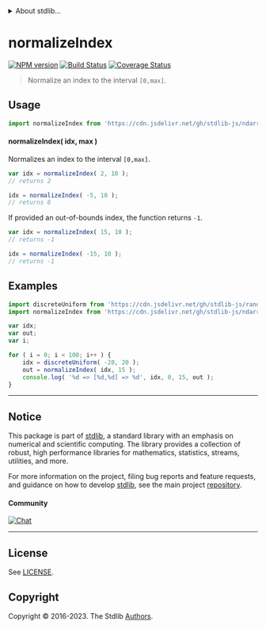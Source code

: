 <!--

@license Apache-2.0

Copyright (c) 2023 The Stdlib Authors.

Licensed under the Apache License, Version 2.0 (the "License");
you may not use this file except in compliance with the License.
You may obtain a copy of the License at

   http://www.apache.org/licenses/LICENSE-2.0

Unless required by applicable law or agreed to in writing, software
distributed under the License is distributed on an "AS IS" BASIS,
WITHOUT WARRANTIES OR CONDITIONS OF ANY KIND, either express or implied.
See the License for the specific language governing permissions and
limitations under the License.

-->


<details>
  <summary>
    About stdlib...
  </summary>
  <p>We believe in a future in which the web is a preferred environment for numerical computation. To help realize this future, we've built stdlib. stdlib is a standard library, with an emphasis on numerical and scientific computation, written in JavaScript (and C) for execution in browsers and in Node.js.</p>
  <p>The library is fully decomposable, being architected in such a way that you can swap out and mix and match APIs and functionality to cater to your exact preferences and use cases.</p>
  <p>When you use stdlib, you can be absolutely certain that you are using the most thorough, rigorous, well-written, studied, documented, tested, measured, and high-quality code out there.</p>
  <p>To join us in bringing numerical computing to the web, get started by checking us out on <a href="https://github.com/stdlib-js/stdlib">GitHub</a>, and please consider <a href="https://opencollective.com/stdlib">financially supporting stdlib</a>. We greatly appreciate your continued support!</p>
</details>

# normalizeIndex

[![NPM version][npm-image]][npm-url] [![Build Status][test-image]][test-url] [![Coverage Status][coverage-image]][coverage-url] <!-- [![dependencies][dependencies-image]][dependencies-url] -->

> Normalize an index to the interval `[0,max]`.

<!-- Section to include introductory text. Make sure to keep an empty line after the intro `section` element and another before the `/section` close. -->

<section class="intro">

</section>

<!-- /.intro -->

<!-- Package usage documentation. -->



<section class="usage">

## Usage

```javascript
import normalizeIndex from 'https://cdn.jsdelivr.net/gh/stdlib-js/ndarray-base-normalize-index@v0.1.0-deno/mod.js';
```

#### normalizeIndex( idx, max )

Normalizes an index to the interval `[0,max]`.

```javascript
var idx = normalizeIndex( 2, 10 );
// returns 2

idx = normalizeIndex( -5, 10 );
// returns 6
```

If provided an out-of-bounds index, the function returns `-1`.

```javascript
var idx = normalizeIndex( 15, 10 );
// returns -1

idx = normalizeIndex( -15, 10 );
// returns -1
```

</section>

<!-- /.usage -->

<!-- Package usage notes. Make sure to keep an empty line after the `section` element and another before the `/section` close. -->

<section class="notes">

</section>

<!-- /.notes -->

<!-- Package usage examples. -->

<section class="examples">

## Examples

<!-- eslint no-undef: "error" -->

```javascript
import discreteUniform from 'https://cdn.jsdelivr.net/gh/stdlib-js/random-base-discrete-uniform@deno/mod.js';
import normalizeIndex from 'https://cdn.jsdelivr.net/gh/stdlib-js/ndarray-base-normalize-index@v0.1.0-deno/mod.js';

var idx;
var out;
var i;

for ( i = 0; i < 100; i++ ) {
    idx = discreteUniform( -20, 20 );
    out = normalizeIndex( idx, 15 );
    console.log( '%d => [%d,%d] => %d', idx, 0, 15, out );
}
```

</section>

<!-- /.examples -->

<!-- Section to include cited references. If references are included, add a horizontal rule *before* the section. Make sure to keep an empty line after the `section` element and another before the `/section` close. -->

<section class="references">

</section>

<!-- /.references -->

<!-- Section for related `stdlib` packages. Do not manually edit this section, as it is automatically populated. -->

<section class="related">

</section>

<!-- /.related -->

<!-- Section for all links. Make sure to keep an empty line after the `section` element and another before the `/section` close. -->


<section class="main-repo" >

* * *

## Notice

This package is part of [stdlib][stdlib], a standard library with an emphasis on numerical and scientific computing. The library provides a collection of robust, high performance libraries for mathematics, statistics, streams, utilities, and more.

For more information on the project, filing bug reports and feature requests, and guidance on how to develop [stdlib][stdlib], see the main project [repository][stdlib].

#### Community

[![Chat][chat-image]][chat-url]

---

## License

See [LICENSE][stdlib-license].


## Copyright

Copyright &copy; 2016-2023. The Stdlib [Authors][stdlib-authors].

</section>

<!-- /.stdlib -->

<!-- Section for all links. Make sure to keep an empty line after the `section` element and another before the `/section` close. -->

<section class="links">

[npm-image]: http://img.shields.io/npm/v/@stdlib/ndarray-base-normalize-index.svg
[npm-url]: https://npmjs.org/package/@stdlib/ndarray-base-normalize-index

[test-image]: https://github.com/stdlib-js/ndarray-base-normalize-index/actions/workflows/test.yml/badge.svg?branch=v0.1.0
[test-url]: https://github.com/stdlib-js/ndarray-base-normalize-index/actions/workflows/test.yml?query=branch:v0.1.0

[coverage-image]: https://img.shields.io/codecov/c/github/stdlib-js/ndarray-base-normalize-index/main.svg
[coverage-url]: https://codecov.io/github/stdlib-js/ndarray-base-normalize-index?branch=main

<!--

[dependencies-image]: https://img.shields.io/david/stdlib-js/ndarray-base-normalize-index.svg
[dependencies-url]: https://david-dm.org/stdlib-js/ndarray-base-normalize-index/main

-->

[chat-image]: https://img.shields.io/gitter/room/stdlib-js/stdlib.svg
[chat-url]: https://app.gitter.im/#/room/#stdlib-js_stdlib:gitter.im

[stdlib]: https://github.com/stdlib-js/stdlib

[stdlib-authors]: https://github.com/stdlib-js/stdlib/graphs/contributors

[umd]: https://github.com/umdjs/umd
[es-module]: https://developer.mozilla.org/en-US/docs/Web/JavaScript/Guide/Modules

[deno-url]: https://github.com/stdlib-js/ndarray-base-normalize-index/tree/deno
[umd-url]: https://github.com/stdlib-js/ndarray-base-normalize-index/tree/umd
[esm-url]: https://github.com/stdlib-js/ndarray-base-normalize-index/tree/esm
[branches-url]: https://github.com/stdlib-js/ndarray-base-normalize-index/blob/main/branches.md

[stdlib-license]: https://raw.githubusercontent.com/stdlib-js/ndarray-base-normalize-index/main/LICENSE

</section>

<!-- /.links -->

